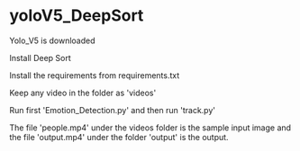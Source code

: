 # yoloV5_DeepSort

Yolo_V5 is downloaded

Install Deep Sort

Install the requirements from requirements.txt

Keep any video in the folder as 'videos'

Run first 'Emotion_Detection.py' and then run 'track.py'

The file 'people.mp4' under the videos folder is the sample input image and the file 'output.mp4' under the folder 'output' is the output.
